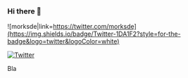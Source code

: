 ### Hi there 👋

![morksde|link=https://twitter.com/morksde](https://img.shields.io/badge/Twitter-1DA1F2?style=for-the-badge&logo=twitter&logoColor=white)

[![Twitter](https://img.shields.io/twitter/url/https/twitter.com/morksde.svg?style=social&label=Follow%20%40morksde)](https://twitter.com/morksde)

Bla
